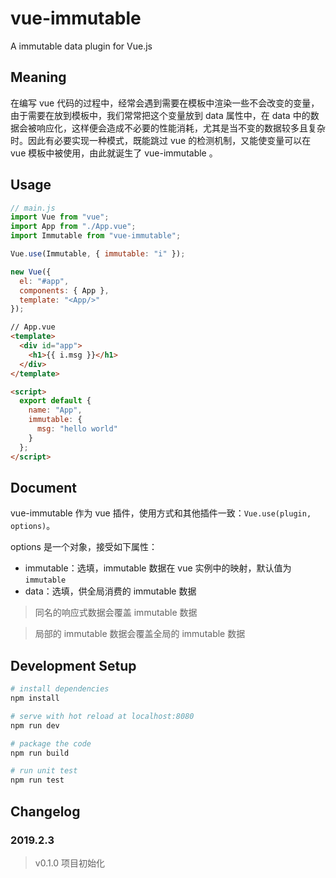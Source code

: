 # vue-immutable

A immutable data plugin for Vue.js

## Meaning

在编写 vue 代码的过程中，经常会遇到需要在模板中渲染一些不会改变的变量，由于需要在放到模板中，我们常常把这个变量放到 data 属性中，在 data 中的数据会被响应化，这样便会造成不必要的性能消耗，尤其是当不变的数据较多且复杂时。因此有必要实现一种模式，既能跳过 vue 的检测机制，又能使变量可以在 vue 模板中被使用，由此就诞生了 vue-immutable 。

## Usage

```js
// main.js
import Vue from "vue";
import App from "./App.vue";
import Immutable from "vue-immutable";

Vue.use(Immutable, { immutable: "i" });

new Vue({
  el: "#app",
  components: { App },
  template: "<App/>"
});
```

```html
// App.vue
<template>
  <div id="app">
    <h1>{{ i.msg }}</h1>
  </div>
</template>

<script>
  export default {
    name: "App",
    immutable: {
      msg: "hello world"
    }
  };
</script>
```

## Document

vue-immutable 作为 vue 插件，使用方式和其他插件一致：`Vue.use(plugin, options)`。

options 是一个对象，接受如下属性：

- immutable：选填，immutable 数据在 vue 实例中的映射，默认值为 `immutable`
- data：选填，供全局消费的 immutable 数据

> 同名的响应式数据会覆盖 immutable 数据

> 局部的 immutable 数据会覆盖全局的 immutable 数据

## Development Setup

```bash
# install dependencies
npm install

# serve with hot reload at localhost:8080
npm run dev

# package the code
npm run build

# run unit test
npm run test
```

## Changelog

### 2019.2.3

> v0.1.0 项目初始化
